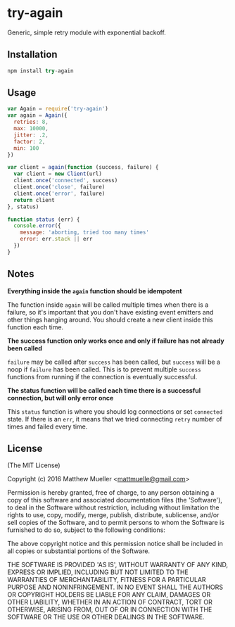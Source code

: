 
# try-again

  Generic, simple retry module with exponential backoff.

## Installation

```js
npm install try-again
```

## Usage

```js
var Again = require('try-again')
var again = Again({
  retries: 8,
  max: 10000,
  jitter: .2,
  factor: 2,
  min: 100
})

var client = again(function (success, failure) {
  var client = new Client(url)
  client.once('connected', success)
  client.once('close', failure)
  client.once('error', failure)
  return client
}, status)

function status (err) {
  console.error({
    message: 'aborting, tried too many times'
    error: err.stack || err
  })
}
```

## Notes

**Everything inside the `again` function should be idempotent**

The function inside `again` will be called multiple times when there is a failure, so it's important that you don't have existing event emitters and other things hanging around. You should create a new client inside this function each time.

**The success function only works once and only if failure has not already been called**

`failure` may be called after `success` has been called, but `success` will be a noop if `failure` has been called. This is to prevent multiple `success` functions from running if the connection is eventually successful.

**The status function will be called each time there is a successful connection, but will only error once**

This `status` function is where you should log connections or set `connected` state. If there is an `err`, it means that we tried connecting `retry` number of times and failed every time.

## License

(The MIT License)

Copyright (c) 2016 Matthew Mueller &lt;mattmuelle@gmail.com&gt;

Permission is hereby granted, free of charge, to any person obtaining
a copy of this software and associated documentation files (the
'Software'), to deal in the Software without restriction, including
without limitation the rights to use, copy, modify, merge, publish,
distribute, sublicense, and/or sell copies of the Software, and to
permit persons to whom the Software is furnished to do so, subject to
the following conditions:

The above copyright notice and this permission notice shall be
included in all copies or substantial portions of the Software.

THE SOFTWARE IS PROVIDED 'AS IS', WITHOUT WARRANTY OF ANY KIND,
EXPRESS OR IMPLIED, INCLUDING BUT NOT LIMITED TO THE WARRANTIES OF
MERCHANTABILITY, FITNESS FOR A PARTICULAR PURPOSE AND NONINFRINGEMENT.
IN NO EVENT SHALL THE AUTHORS OR COPYRIGHT HOLDERS BE LIABLE FOR ANY
CLAIM, DAMAGES OR OTHER LIABILITY, WHETHER IN AN ACTION OF CONTRACT,
TORT OR OTHERWISE, ARISING FROM, OUT OF OR IN CONNECTION WITH THE
SOFTWARE OR THE USE OR OTHER DEALINGS IN THE SOFTWARE.
